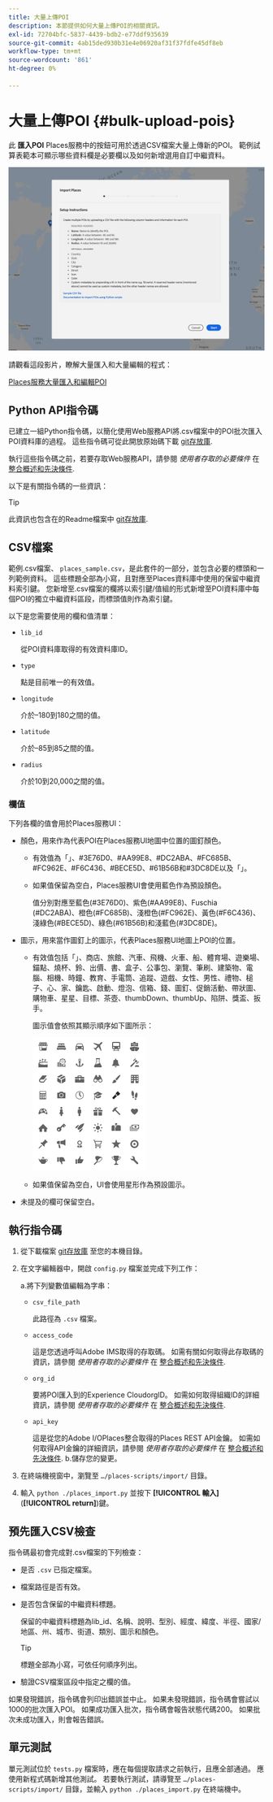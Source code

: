 ```yaml
---
title: 大量上傳POI
description: 本節提供如何大量上傳POI的相關資訊。
exl-id: 72704bfc-5837-4439-bdb2-e77ddf935639
source-git-commit: 4ab15ded930b31e4e06920af31f37fdfe45df8eb
workflow-type: tm+mt
source-wordcount: '861'
ht-degree: 0%

---
```


# 大量上傳POI {#bulk-upload-pois}

此 **匯入POI** Places服務中的按鈕可用於透過CSV檔案大量上傳新的POI。 範例試算表範本可顯示哪些資料欄是必要欄以及如何新增選用自訂中繼資料。

![大量匯入畫面](/help/assets/Bulk-import.png)

請觀看這段影片，瞭解大量匯入和大量編輯的程式：

<!--I changed this embed to a link to pass validation. We should not link to youtube videos, so please upload this to MCP-->

[Places服務大量匯入和編輯POI](https://www.youtube.com/watch?v=75qVtirsXhg)

## Python API指令碼

已建立一組Python指令碼，以簡化使用Web服務API將.csv檔案中的POI批次匯入POI資料庫的過程。 這些指令碼可從此開放原始碼下載 [git存放庫](https://github.com/adobe/places-scripts).

執行這些指令碼之前，若要存取Web服務API，請參閱 *使用者存取的必要條件* 在 [整合概述和先決條件](/help/web-service-api/adobe-i-o-integration.md).

以下是有關指令碼的一些資訊：

>[!TIP]
>
>此資訊也包含在的Readme檔案中 [git存放庫](https://github.com/adobe/places-scripts).

## CSV檔案

範例.csv檔案、 `places_sample.csv`，是此套件的一部分，並包含必要的標頭和一列範例資料。 這些標題全部為小寫，且對應至Places資料庫中使用的保留中繼資料索引鍵。 您新增至.csv檔案的欄將以索引鍵/值組的形式新增至POI資料庫中每個POI的獨立中繼資料區段，而標頭值則作為索引鍵。

以下是您需要使用的欄和值清單：

* `lib_id`

   從POI資料庫取得的有效資料庫ID。

* `type`

   點是目前唯一的有效值。

* `longitude`

   介於–180到180之間的值。

* `latitude`

   介於–85到85之間的值。

* `radius`

   介於10到20,000之間的值。

### 欄值

下列各欄的值會用於Places服務UI：

* 顏色，用來作為代表POI在Places服務UI地圖中位置的圖釘顏色。
   * 有效值為「」、#3E76D0、#AA99E8、#DC2ABA、#FC685B、#FC962E、#F6C436、#BECE5D、#61B56B和#3DC8DE以及「」。
   * 如果值保留為空白，Places服務UI會使用藍色作為預設顏色。

      值分別對應至藍色(#3E76D0)、紫色(#AA99E8)、Fuschia (#DC2ABA)、橙色(#FC685B)、淺橙色(#FC962E)、黃色(#F6C436)、淺綠色(#BECE5D)、綠色(#61B56B)和淺藍色(#3DC8DE)。

* 圖示，用來當作圖釘上的圖示，代表Places服務UI地圖上POI的位置。

   * 有效值包括「」、商店、旅館、汽車、飛機、火車、船、體育場、遊樂場、錨點、燒杯、鈴、出價、書、盒子、公事包、瀏覽、筆刷、建築物、電腦、相機、時鐘、教育、手電筒、追蹤、遊戲、女性、男性、禮物、槌子、心、家、鑰匙、啟動、燈泡、信箱、錢、圖釘、促銷活動、帶狀圖、購物車、星星、目標、茶壺、thumbDown、thumbUp、陷阱、獎盃、扳手。

      圖示值會依照其顯示順序如下圖所示：

      ![UI中的圖示](/help/assets/UI_icons.png)

   * 如果值保留為空白，UI會使用星形作為預設圖示。

* 未提及的欄可保留空白。

## 執行指令碼

1. 從下載檔案 [git存放庫](https://github.com/adobe/places-scripts) 至您的本機目錄。
1. 在文字編輯器中，開啟 `config.py` 檔案並完成下列工作：

   a.將下列變數值編輯為字串：

   * `csv_file_path`

      此路徑為 `.csv`  檔案。

   * `access_code`

      這是您透過呼叫Adobe IMS取得的存取碼。 如需有關如何取得此存取碼的資訊，請參閱 *使用者存取的必要條件* 在 [整合概述和先決條件](/help/web-service-api/adobe-i-o-integration.md).

   * `org_id`

      要將POI匯入到的Experience CloudorgID。 如需如何取得組織ID的詳細資訊，請參閱 *使用者存取的必要條件* 在 [整合概述和先決條件](/help/web-service-api/adobe-i-o-integration.md).

   * `api_key`

      這是從您的Adobe I/OPlaces整合取得的Places REST API金鑰。 如需如何取得API金鑰的詳細資訊，請參閱 *使用者存取的必要條件* 在 [整合概述和先決條件](/help/web-service-api/adobe-i-o-integration.md).
   b.儲存您的變更。

1. 在終端機視窗中，瀏覽至 `…/places-scripts/import/` 目錄。
1. 輸入 `python ./places_import.py` 並按下 **[!UICONTROL 輸入]** (**[!UICONTROL return]**)鍵。


## 預先匯入CSV檢查

指令碼最初會完成對.csv檔案的下列檢查：

* 是否 `.csv` 已指定檔案。
* 檔案路徑是否有效。
* 是否包含保留的中繼資料標題。

   保留的中繼資料標題為lib_id、名稱、說明、型別、經度、緯度、半徑、國家/地區、州、城市、街道、類別、圖示和顏色。

   >[!TIP]
   >
   >標題全部為小寫，可依任何順序列出。

* 驗證CSV檔案區段中指定之欄的值。

如果發現錯誤，指令碼會列印出錯誤並中止。 如果未發現錯誤，指令碼會嘗試以1000的批次匯入POI。 如果成功匯入批次，指令碼會報告狀態代碼200。 如果批次未成功匯入，則會報告錯誤。

## 單元測試

單元測試位於 `tests.py` 檔案時，應在每個提取請求之前執行，且應全部通過。 應使用新程式碼新增其他測試。 若要執行測試，請導覽至 `…/places-scripts/import/` 目錄，並輸入 `python ./places_import.py` 在終端機中。
